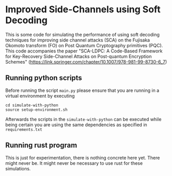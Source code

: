 # Improved Side-Channels using Soft Decoding
This is some code for simulating the performance of using soft decoding techniques for improving side channel attacks (SCA) on the Fujisaka Okomoto transform (FO) on Post Quantum Cryptography primitives (PQC). This code accompanies the paper "SCA-LDPC: A Code-Based Framework for Key-Recovery Side-Channel Attacks on Post-quantum Encryption Schemes" (https://link.springer.com/chapter/10.1007/978-981-99-8730-6_7)

## Running python scripts
 Before running the script `main.py` please ensure that you are running in a virtual environment by executing

    cd simulate-with-python
    source setup-environment.sh

Afterwards the scripts in the `simulate-with-python` can be executed while being certain you are using the same dependencies as specified in `requirements.txt`

## Running rust program

This is just for experimentation, there is nothing concrete here yet. There might never be. It might never be necessary to use rust for these simulations.

<!--
## Description

*Let people know what your project can do specifically. Provide context and add a link to any reference visitors might be unfamiliar with. A list of Features or a Background subsection can also be added here. If there are alternatives to your project, this is a good place to list differentiating factors.*

## Badges
*On some READMEs, you may see small images that convey metadata, such as whether or not all the tests are passing for the project. You can use Shields to add some to your README. Many services also have instructions for adding a badge.*

## Visuals
*Depending on what you are making, it can be a good idea to include screenshots or even a video (you'll frequently see GIFs rather than actual videos). Tools like ttygif can help, but check out Asciinema for a more sophisticated method.*

## Installation
*Within a particular ecosystem, there may be a common way of installing things, such as using Yarn, NuGet, or Homebrew. However, consider the possibility that whoever is reading your README is a novice and would like more guidance. Listing specific steps helps remove ambiguity and gets people to using your project as quickly as possible. If it only runs in a specific context like a particular programming language version or operating system or has dependencies that have to be installed manually, also add a Requirements subsection.*

## Usage
*Use examples liberally, and show the expected output if you can. It's helpful to have inline the smallest example of usage that you can demonstrate, while providing links to more sophisticated examples if they are too long to reasonably include in the README.*

## Support
*Tell people where they can go to for help. It can be any combination of an issue tracker, a chat room, an email address, etc.*

## Roadmap
*If you have ideas for releases in the future, it is a good idea to list them in the README.*

## Contributing
*State if you are open to contributions and what your requirements are for accepting them.*

*For people who want to make changes to your project, it's helpful to have some documentation on how to get started. Perhaps there is a script that they should run or some environment variables that they need to set. Make these steps explicit. These instructions could also be useful to your future self.*

*You can also document commands to lint the code or run tests. These steps help to ensure high code quality and reduce the likelihood that the changes inadvertently break something. Having instructions for running tests is especially helpful if it requires external setup, such as starting a Selenium server for testing in a browser.*

## Authors and acknowledgment
*Show your appreciation to those who have contributed to the project.*

## License
*For open source projects, say how it is licensed.*
-->